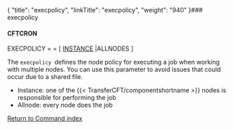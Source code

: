 {
    "title": "execpolicy",
    "linkTitle": "execpolicy",
    "weight": "940"
}### execpolicy

#### CFTCRON

EXECPOLICY = = \[ <u>INSTANCE</u> |ALLNODES \]

The `execpolicy `defines  the node policy for executing a job when working with multiple nodes. You can use this parameter to avoid issues that could occur due to a shared file.

-   Instance: one of the  {{< TransferCFT/componentshortname >}} nodes is responsible for performing the job
-   Allnode: every node does the job

[Return to Command index](../../)
